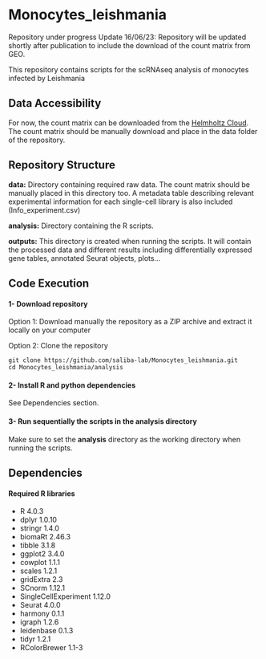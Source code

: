 # Monocytes_leishmania
Repository under progress
Update 16/06/23: Repository will be updated shortly after publication to include the download of the count matrix from GEO.


This repository contains scripts for the scRNAseq analysis of monocytes infected by Leishmania


## Data Accessibility
For now, the count matrix can be downloaded from the [Helmholtz Cloud](https://nubes.helmholtz-berlin.de/).
The count matrix should be manually download and place in the data folder of the repository.

## Repository Structure
**data:** Directory containing required raw data. The count matrix should be manually placed in this directory too. A metadata table describing relevant experimental information for each single-cell library is also included (Info_experiment.csv)

**analysis:** Directory containing the R scripts.

**outputs:** This directory is created when running the scripts. It will contain the processed data and different results including differentially expressed gene tables, annotated Seurat objects, plots...

## Code Execution
#### 1- Download repository
Option 1: Download manually the repository as a ZIP archive and extract it locally on your computer

Option 2: Clone the repository
```shell
git clone https://github.com/saliba-lab/Monocytes_leishmania.git
cd Monocytes_leishmania/analysis
```


#### 2- Install R and python dependencies 
See Dependencies section.


#### 3- Run sequentially the scripts in the **analysis** directory 
Make sure to set the **analysis** directory as the working directory when running the scripts.

## Dependencies
#### Required R libraries
- R                       4.0.3
- dplyr                   1.0.10
- stringr                 1.4.0
- biomaRt                 2.46.3
- tibble                  3.1.8
- ggplot2                 3.4.0
- cowplot                 1.1.1
- scales                  1.2.1
- gridExtra               2.3
- SCnorm                  1.12.1
- SingleCellExperiment    1.12.0
- Seurat                  4.0.0
- harmony                 0.1.1
- igraph                  1.2.6
- leidenbase              0.1.3
- tidyr                   1.2.1
- RColorBrewer            1.1-3
